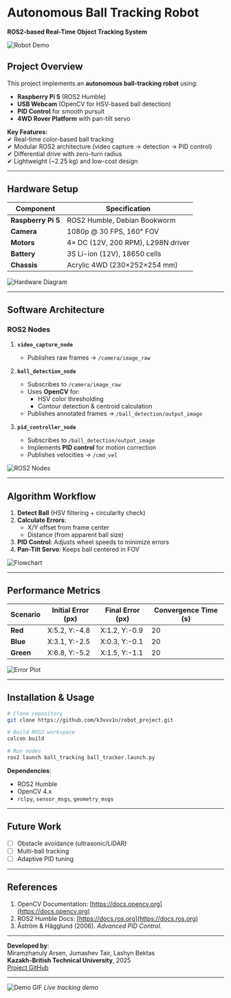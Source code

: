 # **Autonomous Ball Tracking Robot**  
**ROS2-based Real-Time Object Tracking System**  

![Robot Demo](media/image1.png)  

## **Project Overview**  
This project implements an **autonomous ball-tracking robot** using:  
- **Raspberry Pi 5** (ROS2 Humble)  
- **USB Webcam** (OpenCV for HSV-based ball detection)  
- **PID Control** for smooth pursuit  
- **4WD Rover Platform** with pan-tilt servo  

**Key Features:**  
✔ Real-time color-based ball tracking  
✔ Modular ROS2 architecture (video capture → detection → PID control)  
✔ Differential drive with zero-turn radius  
✔ Lightweight (~2.25 kg) and low-cost design  

---

## **Hardware Setup**  
| Component               | Specification                          |  
|-------------------------|----------------------------------------|  
| **Raspberry Pi 5**      | ROS2 Humble, Debian Bookworm           |  
| **Camera**              | 1080p @ 30 FPS, 160° FOV               |  
| **Motors**              | 4× DC (12V, 200 RPM), L298N driver     |  
| **Battery**             | 3S Li-ion (12V), 18650 cells           |  
| **Chassis**             | Acrylic 4WD (230×252×254 mm)           |  

![Hardware Diagram](media/image2.png)  

---

## **Software Architecture**  
### **ROS2 Nodes**  
1. **`video_capture_node`**  
   - Publishes raw frames → `/camera/image_raw`  

2. **`ball_detection_node`**  
   - Subscribes to `/camera/image_raw`  
   - Uses **OpenCV** for:  
     - HSV color thresholding  
     - Contour detection & centroid calculation  
   - Publishes annotated frames → `/ball_detection/output_image`  

3. **`pid_controller_node`**  
   - Subscribes to `/ball_detection/output_image`  
   - Implements **PID control** for motion correction  
   - Publishes velocities → `/cmd_vel`  

![ROS2 Nodes](media/image5.png)  

---

## **Algorithm Workflow**  
1. **Detect Ball** (HSV filtering + circularity check)  
2. **Calculate Errors**:  
   - X/Y offset from frame center  
   - Distance (from apparent ball size)  
3. **PID Control**: Adjusts wheel speeds to minimize errors  
4. **Pan-Tilt Servo**: Keeps ball centered in FOV  

![Flowchart](media/image7.png)  

---

## **Performance Metrics**  
| Scenario  | Initial Error (px) | Final Error (px) | Convergence Time (s) |  
|-----------|--------------------|------------------|----------------------|  
| **Red**   | X:5.2, Y:-4.8      | X:1.2, Y:-0.9    | 20                   |  
| **Blue**  | X:3.1, Y:-2.5      | X:0.3, Y:-0.1    | 20                   |  
| **Green** | X:6.8, Y:-5.2      | X:1.5, Y:-1.1    | 20                   |  

![Error Plot](media/image9.png)  

---

## **Installation & Usage**  
```bash  
# Clone repository  
git clone https://github.com/k3vvv1n/robot_project.git  

# Build ROS2 workspace  
colcon build  

# Run nodes  
ros2 launch ball_tracking ball_tracker.launch.py  
```  

**Dependencies**:  
- ROS2 Humble  
- OpenCV 4.x  
- `rclpy`, `sensor_msgs`, `geometry_msgs`  

---

## **Future Work**  
- [ ] Obstacle avoidance (ultrasonic/LiDAR)  
- [ ] Multi-ball tracking  
- [ ] Adaptive PID tuning  

---

## **References**  
1. OpenCV Documentation: [https://docs.opencv.org](https://docs.opencv.org)  
2. ROS2 Humble Docs: [https://docs.ros.org](https://docs.ros.org)  
3. Åström & Hägglund (2006). *Advanced PID Control*.  

---

**Developed by**:  
Miramzhanuly Arsen, Jumashev Tair, Lashyn Bektas  
**Kazakh-British Technical University**, 2025  
[Project GitHub](https://github.com/k3vvv1n/robot_project)  

--- 
![Demo GIF](media/demo.gif) *Live tracking demo*
